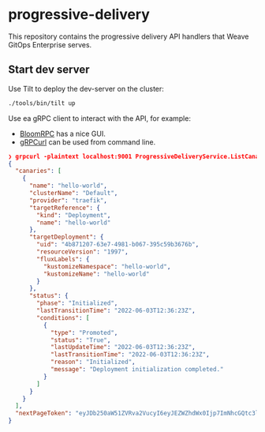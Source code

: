 # progressive-delivery
This repository contains the progressive delivery API handlers that Weave GitOps Enterprise serves.

## Start dev server

Use Tilt to deploy the dev-server on the cluster:

```bash
./tools/bin/tilt up
```

Use ea gRPC client to interact with the API, for example:

* [BloomRPC](https://github.com/bloomrpc/bloomrpc) has a nice GUI.
* [gRPCurl](https://github.com/fullstorydev/grpcurl) can be used from command
    line.

```json
❯ grpcurl -plaintext localhost:9001 ProgressiveDeliveryService.ListCanaries
{
  "canaries": [
    {
      "name": "hello-world",
      "clusterName": "Default",
      "provider": "traefik",
      "targetReference": {
        "kind": "Deployment",
        "name": "hello-world"
      },
      "targetDeployment": {
        "uid": "4b871207-63e7-4981-b067-395c59b3676b",
        "resourceVersion": "1997",
        "fluxLabels": {
          "kustomizeNamespace": "hello-world",
          "kustomizeName": "hello-world"
        }
      },
      "status": {
        "phase": "Initialized",
        "lastTransitionTime": "2022-06-03T12:36:23Z",
        "conditions": [
          {
            "type": "Promoted",
            "status": "True",
            "lastUpdateTime": "2022-06-03T12:36:23Z",
            "lastTransitionTime": "2022-06-03T12:36:23Z",
            "reason": "Initialized",
            "message": "Deployment initialization completed."
          }
        ]
      }
    }
  ],
  "nextPageToken": "eyJDb250aW51ZVRva2VucyI6eyJEZWZhdWx0Ijp7ImNhcGQtc3lzdGVtIjoiIiwiY2FwaS1rdWJlYWRtLWJvb3RzdHJhcC1zeXN0ZW0iOiIiLCJjYXBpLWt1YmVhZG0tY29udHJvbC1wbGFuZS1zeXN0ZW0iOiIiLCJjYXBpLXN5c3RlbSI6IiIsImNlcnQtbWFuYWdlciI6IiIsImRlZmF1bHQiOiIiLCJkZXgiOiIiLCJmbGFnZ2VyIjoiIiwiZmx1eC1zeXN0ZW0iOiIiLCJoZWxsby13b3JsZCI6IiIsImt1YmUtbm9kZS1sZWFzZSI6IiIsImt1YmUtcHVibGljIjoiIiwia3ViZS1zeXN0ZW0iOiIiLCJsb2NhbC1wYXRoLXN0b3JhZ2UiOiIiLCJ0cmFlZmlrIjoiIn19fQo="
}
```
